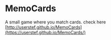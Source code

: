# MemoCards
A small game where you match cards.
check here [http://userstef.github.io/MemoCards](https://userstef.github.io/MemoCards/)
